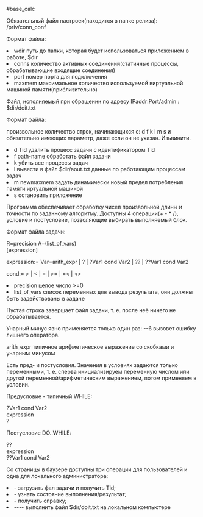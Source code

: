 #base_calc

Обязательный файл настроек(находится в папке релиза): /priv/conn_conf

Формат файла:

<li> wdir путь до папки, которая будет использоваться приложением в работе, $dir
<li> conns количество активных соединений(статичные процессы, обрабатывающие входящие соединения)
<li> port номер порта для подключения
<li> maxmem максимальное количество используемой виртуальной машиной памяти(приблизительно)

Файл, исполняемый при обращении по адресу IPaddr:Port/admin : $dir/doit.txt
  
Формат файла:
  
произвольное количество строк, начинающихся с: d f k l m s и обязательно имеющих параметр, даже если он не указан. Изьвинити.
  
<li> d Tid удалить процесс задачи с идентификатором Tid
<li> f path-name обработать файл задачи
<li> k убить все процессы задач
<li> l вывести в файл $dir/aout.txt данные по работающим процессам задач
<li> m newmaxmem задать динамически новый предел потребления памяти иртуальной машиной
<li> s остановить приложение

Программа обеспечивает обработку чисел произвольной длины и точности по заданному алгоритму. Доступны 4 операции(+ - * /), условие и постусловие, позволяющие выбирать выполняемый блок.

Формат файла задачи:

R=precision A=(list_of_vars)
  <br>
[expression]

expression:= Var=arith_expr | ? | ?Var1 cond Var2 | ?? | ??Var1 cond Var2

cond:= > | < | = | >= | =< | <>

<li> precision целое число >=0
<li> list_of_vars список переменных для вывода результата, они должны быть задействованы в задаче
  
Пустая строка завершает файл задачи, т. е. после неё ничего не обрабатывается.

Унарный минус явно применяется только один раз: --6 вызовет ошибку лишнего оператора.

arith_expr типичное арифметическое выражение со скобками и унарным минусом

Есть пред- и постусловия. Значения в условиях задаются только переменными, т. е. сперва инициализируем переменную числом или другой переменной/арифметическим выражением, потом применяем в условии.
  
Предусловие - типичный WHILE:

 ?Var1 cond Var2
  <br>
 expression
  <br>
 ?

Постусловие DO..WHILE:

 ??
  <br>
 expression
  <br>
 ??Var1 cond Var2

Со страницы в баузере доступны три операции для пользователей и одна для локального администратора:
  
<li> - загрузить фал задачи и получить Tid;
<li> - узнать состояние выполнения/результат;
<li> - получить справку;
<li> ---- выполнить файл $dir/doit.txt на локальном компьютере

